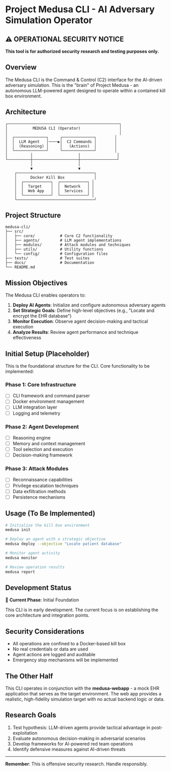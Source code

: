 # Project Medusa CLI - AI Adversary Simulation Operator

## ⚠️ OPERATIONAL SECURITY NOTICE
**This tool is for authorized security research and testing purposes only.**

## Overview

The Medusa CLI is the Command & Control (C2) interface for the AI-driven adversary simulation. This is the "brain" of Project Medusa - an autonomous LLM-powered agent designed to operate within a contained kill box environment.

## Architecture

```
┌─────────────────────────────────────────────────┐
│           MEDUSA CLI (Operator)                 │
│                                                 │
│  ┌──────────────┐     ┌──────────────┐        │
│  │  LLM Agent   │────▶│  C2 Commands │        │
│  │  (Reasoning) │     │   (Actions)  │        │
│  └──────────────┘     └──────────────┘        │
│          │                    │                │
└──────────┼────────────────────┼────────────────┘
           │                    │
           ▼                    ▼
    ┌──────────────────────────────────┐
    │      Docker Kill Box             │
    │  ┌────────────┐  ┌────────────┐ │
    │  │  Target    │  │  Network   │ │
    │  │  Web App   │  │  Services  │ │
    │  └────────────┘  └────────────┘ │
    └──────────────────────────────────┘
```

## Project Structure

```
medusa-cli/
├── src/
│   ├── core/           # Core C2 functionality
│   ├── agents/         # LLM agent implementations
│   ├── modules/        # Attack modules and techniques
│   ├── utils/          # Utility functions
│   └── config/         # Configuration files
├── tests/              # Test suites
├── docs/               # Documentation
└── README.md
```

## Mission Objectives

The Medusa CLI enables operators to:

1. **Deploy AI Agents**: Initialize and configure autonomous adversary agents
2. **Set Strategic Goals**: Define high-level objectives (e.g., "Locate and encrypt the EHR database")
3. **Monitor Execution**: Observe agent decision-making and tactical execution
4. **Analyze Results**: Review agent performance and technique effectiveness

## Initial Setup (Placeholder)

This is the foundational structure for the CLI. Core functionality to be implemented:

### Phase 1: Core Infrastructure
- [ ] CLI framework and command parser
- [ ] Docker environment management
- [ ] LLM integration layer
- [ ] Logging and telemetry

### Phase 2: Agent Development
- [ ] Reasoning engine
- [ ] Memory and context management
- [ ] Tool selection and execution
- [ ] Decision-making framework

### Phase 3: Attack Modules
- [ ] Reconnaissance capabilities
- [ ] Privilege escalation techniques
- [ ] Data exfiltration methods
- [ ] Persistence mechanisms

## Usage (To Be Implemented)

```bash
# Initialize the kill box environment
medusa init

# Deploy an agent with a strategic objective
medusa deploy --objective "Locate patient database"

# Monitor agent activity
medusa monitor

# Review operation results
medusa report
```

## Development Status

🔨 **Current Phase**: Initial Foundation

This CLI is in early development. The current focus is on establishing the core architecture and integration points.

## Security Considerations

- All operations are confined to a Docker-based kill box
- No real credentials or data are used
- Agent actions are logged and auditable
- Emergency stop mechanisms will be implemented

## The Other Half

This CLI operates in conjunction with the **medusa-webapp** - a mock EHR application that serves as the target environment. The web app provides a realistic, high-fidelity simulation target with no actual backend logic or data.

## Research Goals

1. Test hypothesis: LLM-driven agents provide tactical advantage in post-exploitation
2. Evaluate autonomous decision-making in adversarial scenarios
3. Develop frameworks for AI-powered red team operations
4. Identify defensive measures against AI-driven threats

---

**Remember**: This is offensive security research. Handle responsibly.

